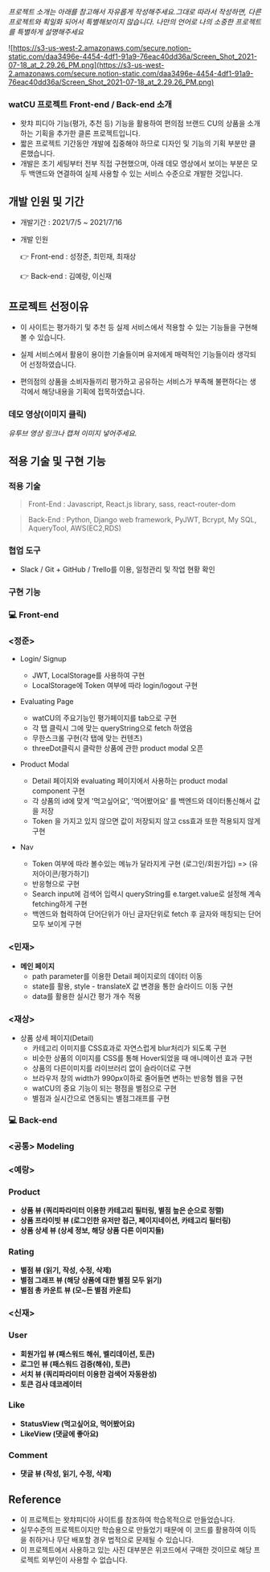 *프로젝트 소개는 아래를 참고해서 자유롭게 작성해주세요.그대로 따라서 작성하면, 다른 프로젝트와 획일화 되어서 특별해보이지 않습니다. 나만의 언어로 나의 소중한 프로젝트를 특별하게 설명해주세요*

![https://s3-us-west-2.amazonaws.com/secure.notion-static.com/daa3496e-4454-4df1-91a9-76eac40dd36a/Screen_Shot_2021-07-18_at_2.29.26_PM.png](https://s3-us-west-2.amazonaws.com/secure.notion-static.com/daa3496e-4454-4df1-91a9-76eac40dd36a/Screen_Shot_2021-07-18_at_2.29.26_PM.png)

### watCU **프로젝트 Front-end / Back-end 소개**

- 왓챠 피디아 기능(평가, 추천 등) 기능을 활용하여 편의점 브랜드 CU의 상품을 소개하는 기획을 추가한 클론 프로젝트입니다.
- 짧은 프로젝트 기간동안 개발에 집중해야 하므로 디자인 및 기능의 기획 부분만 클론했습니다.
- 개발은 초기 세팅부터 전부 직접 구현했으며, 아래 데모 영상에서 보이는 부분은 모두 백앤드와 연결하여 실제 사용할 수 있는 서비스 수준으로 개발한 것입니다.

## **개발 인원 및 기간**

- 개발기간 : 2021/7/5 ~ 2021/7/16
- 개발 인원

    👉  Front-end : 성정준, 최민재, 최재상 

    👉  Back-end : 김예랑, 이신재

## **프로젝트 선정이유**

- 이 사이트는 평가하기 및 추천 등 실제 서비스에서 적용할 수 있는 기능들을 구현해 볼 수 있습니다.

- 실제 서비스에서 활용이 용이한 기술들이며 유저에게 매력적인 기능들이라 생각되어 선정하였습니다.
- 편의점의 상품을 소비자들끼리 평가하고 공유하는 서비스가 부족해 불편하다는 생각에서 해당내용을 기획에 접목하였습니다.

### **데모 영상(이미지 클릭)**

*유투브 영상 링크나 캡쳐 이미지 넣어주세요.*

## **적용 기술 및 구현 기능**

### **적용 기술**

> Front-End : Javascript, React.js library, sass, react-router-dom

> Back-End : Python, Django web framework,  PyJWT, Bcrypt, My SQL, AqueryTool, AWS(EC2,RDS)

### 협업 **도구**

- Slack / Git + GitHub / Trello를 이용, 일정관리 및 작업 현황 확인

### **구현 기능**

### 💻  Front-end

### <정준>

- Login/ Signup
  - JWT, LocalStorage를 사용하여 구현
  - LocalStorage에 Token 여부에 따라 login/logout 구현

- Evaluating Page
  - watCU의 주요기능인 평가페이지를 tab으로 구현
  - 각 탭 클릭시 그에 맞는 queryString으로 fetch 하였음
  - 무한스크롤 구현(각 탭에 맞는 컨텐츠)
  - threeDot클릭시 클락한 상품에 관한 product modal 오픈
   
- Product Modal
  - Detail 페이지와 evaluating 페이지에서 사용하는 product modal component 구현
  - 각 상품의 id에 맞게 '먹고싶어요', '먹어봤어요' 를 백엔드와 데이터통신해서 값을 저장
  - Token 을 가지고 있지 않으면 값이 저장되지 않고 css효과 또한 적용되지 않게 구현
  
- Nav
  - Token 여부에 따라 볼수있는 메뉴가 달라지게 구현 (로그인/회원가입) => (유저아이콘/평가하기)
  - 반응형으로 구현
  - Search input에 검색어 입력시 queryString를 e.target.value로 설정해 계속 fetching하게 구현
  - 백엔드와 협력하여 단어단위가 아닌 글자단위로 fetch 후 글자와 매칭되는 단어 모두 보이게 구현

### <민재>

- **메인 페이지**
    - path parameter를 이용한 Detail 페이지로의 데이터 이동
    - state를 활용, style - translateX 값 변경을 통한 슬라이드 이동 구현
    - data를 활용한 실시간 평가 개수 적용

### <재상>

- 상품 상세 페이지(Detail)
  - 카테고리 이미지를 CSS효과로 자연스럽게 blur처리가 되도록 구현
  - 비슷한 상품의 이미지를 CSS를 통해 Hover되었을 때 애니메이션 효과 구현
  - 상품의 다른이미지를 라이브러리 없이 슬라이더로 구현
  - 브라우저 창의 width가 990px이하로 줄어들면 변하는 반응형 웹을 구현
  - watCU의 중요 기능이 되는 평점을 별점으로 구현
  - 별점과 실시간으로 연동되는 별점그래프를 구현

### 💻  Back-end

### <공통> Modeling

### <예랑>

### Product

- **상품 뷰 (쿼리파라미터 이용한 카테고리 필터링, 별점 높은 순으로 정렬)**
- **상품 프라이빗 뷰 (로그인한 유저만 접근, 페이지네이션, 카테고리 필터링)**
- **상품 상세 뷰 (상세 정보, 해당 상품 다른 이미지들)**

### Rating

- **별점 뷰 (읽기, 작성, 수정, 삭제)**
- **별점 그래프 뷰 (해당 상품에 대한 별점 모두 읽기)**
- **별점 총 카운트 뷰 (모~든 별점 카운트)**

### <신재>

### User

- **회원가입 뷰 (패스워드 해쉬, 벨리데이션, 토큰)**
- **로그인 뷰 (패스워드 검증(해쉬), 토큰)**
- **서치 뷰 (쿼리파라미터 이용한 검색어 자동완성)**
- **토큰 검사 데코레이터**

### Like

- **StatusView (먹고싶어요, 먹어봤어요)**
- **LikeView (댓글에 좋아요)**

### Comment

- **댓글 뷰 (작성, 읽기, 수정, 삭제)**

## **Reference**

- 이 프로젝트는 왓챠피디아 사이트를 참조하여 학습목적으로 만들었습니다.
- 실무수준의 프로젝트이지만 학습용으로 만들었기 때문에 이 코드를 활용하여 이득을 취하거나 무단 배포할 경우 법적으로 문제될 수 있습니다.
- 이 프로젝트에서 사용하고 있는 사진 대부분은 위코드에서 구매한 것이므로 해당 프로젝트 외부인이 사용할 수 없습니다.
